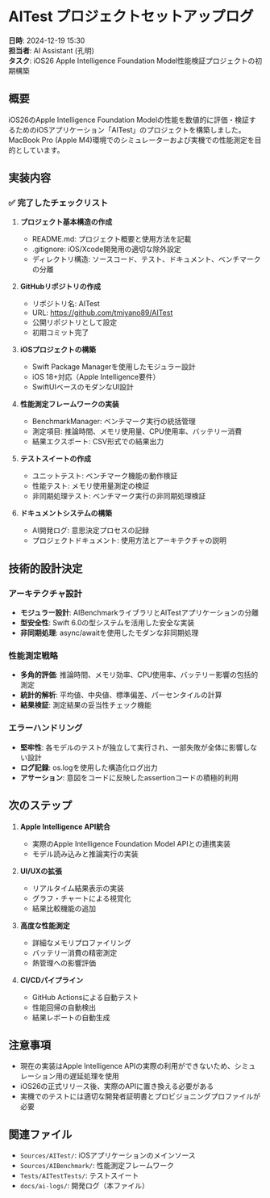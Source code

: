 # AITest プロジェクトセットアップログ

**日時**: 2024-12-19 15:30  
**担当者**: AI Assistant (孔明)  
**タスク**: iOS26 Apple Intelligence Foundation Model性能検証プロジェクトの初期構築

## 概要

iOS26のApple Intelligence Foundation Modelの性能を数値的に評価・検証するためのiOSアプリケーション「AITest」のプロジェクトを構築しました。MacBook Pro (Apple M4)環境でのシミュレーターおよび実機での性能測定を目的としています。

## 実装内容

### ✅ 完了したチェックリスト

1. **プロジェクト基本構造の作成**
   - README.md: プロジェクト概要と使用方法を記載
   - .gitignore: iOS/Xcode開発用の適切な除外設定
   - ディレクトリ構造: ソースコード、テスト、ドキュメント、ベンチマークの分離

2. **GitHubリポジトリの作成**
   - リポジトリ名: AITest
   - URL: https://github.com/tmiyano89/AITest
   - 公開リポジトリとして設定
   - 初期コミット完了

3. **iOSプロジェクトの構築**
   - Swift Package Managerを使用したモジュラー設計
   - iOS 18+対応（Apple Intelligence要件）
   - SwiftUIベースのモダンなUI設計

4. **性能測定フレームワークの実装**
   - BenchmarkManager: ベンチマーク実行の統括管理
   - 測定項目: 推論時間、メモリ使用量、CPU使用率、バッテリー消費
   - 結果エクスポート: CSV形式での結果出力

5. **テストスイートの作成**
   - ユニットテスト: ベンチマーク機能の動作検証
   - 性能テスト: メモリ使用量測定の検証
   - 非同期処理テスト: ベンチマーク実行の非同期処理検証

6. **ドキュメントシステムの構築**
   - AI開発ログ: 意思決定プロセスの記録
   - プロジェクトドキュメント: 使用方法とアーキテクチャの説明

## 技術的設計決定

### アーキテクチャ設計
- **モジュラー設計**: AIBenchmarkライブラリとAITestアプリケーションの分離
- **型安全性**: Swift 6.0の型システムを活用した安全な実装
- **非同期処理**: async/awaitを使用したモダンな非同期処理

### 性能測定戦略
- **多角的評価**: 推論時間、メモリ効率、CPU使用率、バッテリー影響の包括的測定
- **統計的解析**: 平均値、中央値、標準偏差、パーセンタイルの計算
- **結果検証**: 測定結果の妥当性チェック機能

### エラーハンドリング
- **堅牢性**: 各モデルのテストが独立して実行され、一部失敗が全体に影響しない設計
- **ログ記録**: os.logを使用した構造化ログ出力
- **アサーション**: 意図をコードに反映したassertionコードの積極的利用

## 次のステップ

1. **Apple Intelligence API統合**
   - 実際のApple Intelligence Foundation Model APIとの連携実装
   - モデル読み込みと推論実行の実装

2. **UI/UXの拡張**
   - リアルタイム結果表示の実装
   - グラフ・チャートによる視覚化
   - 結果比較機能の追加

3. **高度な性能測定**
   - 詳細なメモリプロファイリング
   - バッテリー消費の精密測定
   - 熱管理への影響評価

4. **CI/CDパイプライン**
   - GitHub Actionsによる自動テスト
   - 性能回帰の自動検出
   - 結果レポートの自動生成

## 注意事項

- 現在の実装はApple Intelligence APIの実際の利用ができないため、シミュレーション用の遅延処理を使用
- iOS26の正式リリース後、実際のAPIに置き換える必要がある
- 実機でのテストには適切な開発者証明書とプロビジョニングプロファイルが必要

## 関連ファイル

- `Sources/AITest/`: iOSアプリケーションのメインソース
- `Sources/AIBenchmark/`: 性能測定フレームワーク
- `Tests/AITestTests/`: テストスイート
- `docs/ai-logs/`: 開発ログ（本ファイル）
